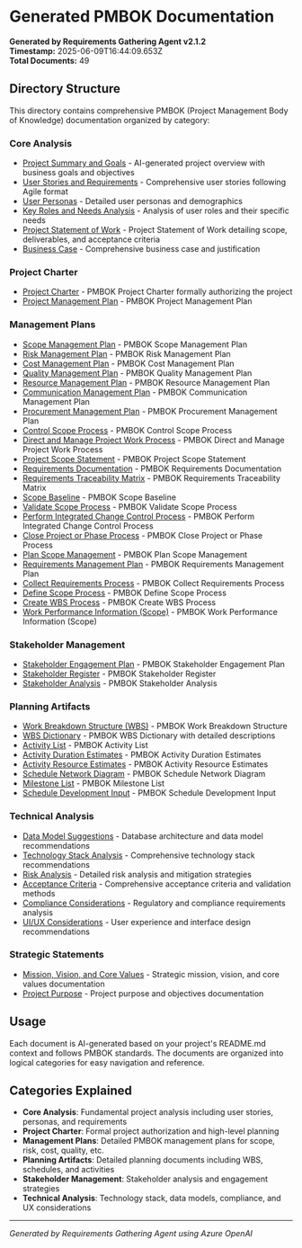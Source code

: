 # Generated PMBOK Documentation

**Generated by Requirements Gathering Agent v2.1.2**  
**Timestamp:** 2025-06-09T16:44:09.653Z  
**Total Documents:** 49

## Directory Structure

This directory contains comprehensive PMBOK (Project Management Body of Knowledge) documentation organized by category:


### Core Analysis

- [Project Summary and Goals](core-analysis\project-summary.md) - AI-generated project overview with business goals and objectives
- [User Stories and Requirements](core-analysis\user-stories.md) - Comprehensive user stories following Agile format
- [User Personas](core-analysis\user-personas.md) - Detailed user personas and demographics
- [Key Roles and Needs Analysis](core-analysis\key-roles-and-needs.md) - Analysis of user roles and their specific needs
- [Project Statement of Work](core-analysis\project-statement-of-work.md) - Project Statement of Work detailing scope, deliverables, and acceptance criteria
- [Business Case](core-analysis\business-case.md) - Comprehensive business case and justification

### Project Charter

- [Project Charter](project-charter\project-charter.md) - PMBOK Project Charter formally authorizing the project
- [Project Management Plan](project-charter\project-management-plan.md) - PMBOK Project Management Plan

### Management Plans

- [Scope Management Plan](management-plans\scope-management-plan.md) - PMBOK Scope Management Plan
- [Risk Management Plan](management-plans\risk-management-plan.md) - PMBOK Risk Management Plan
- [Cost Management Plan](management-plans\cost-management-plan.md) - PMBOK Cost Management Plan
- [Quality Management Plan](management-plans\quality-management-plan.md) - PMBOK Quality Management Plan
- [Resource Management Plan](management-plans\resource-management-plan.md) - PMBOK Resource Management Plan
- [Communication Management Plan](management-plans\communication-management-plan.md) - PMBOK Communication Management Plan
- [Procurement Management Plan](management-plans\procurement-management-plan.md) - PMBOK Procurement Management Plan
- [Control Scope Process](management-plans\control-scope.md) - PMBOK Control Scope Process
- [Direct and Manage Project Work Process](management-plans\direct-and-manage-project-work.md) - PMBOK Direct and Manage Project Work Process
- [Project Scope Statement](management-plans\project-scope-statement.md) - PMBOK Project Scope Statement
- [Requirements Documentation](management-plans\requirements-documentation.md) - PMBOK Requirements Documentation
- [Requirements Traceability Matrix](management-plans\requirements-traceability-matrix.md) - PMBOK Requirements Traceability Matrix
- [Scope Baseline](management-plans\scope-baseline.md) - PMBOK Scope Baseline
- [Validate Scope Process](management-plans\validate-scope.md) - PMBOK Validate Scope Process
- [Perform Integrated Change Control Process](management-plans\perform-integrated-change-control.md) - PMBOK Perform Integrated Change Control Process
- [Close Project or Phase Process](management-plans\close-project-or-phase.md) - PMBOK Close Project or Phase Process
- [Plan Scope Management](management-plans\plan-scope-management.md) - PMBOK Plan Scope Management
- [Requirements Management Plan](management-plans\requirements-management-plan.md) - PMBOK Requirements Management Plan
- [Collect Requirements Process](management-plans\collect-requirements.md) - PMBOK Collect Requirements Process
- [Define Scope Process](management-plans\define-scope.md) - PMBOK Define Scope Process
- [Create WBS Process](management-plans\create-wbs.md) - PMBOK Create WBS Process
- [Work Performance Information (Scope)](management-plans\work-performance-information-scope.md) - PMBOK Work Performance Information (Scope)

### Stakeholder Management

- [Stakeholder Engagement Plan](stakeholder-management\stakeholder-engagement-plan.md) - PMBOK Stakeholder Engagement Plan
- [Stakeholder Register](stakeholder-management\stakeholder-register.md) - PMBOK Stakeholder Register
- [Stakeholder Analysis](stakeholder-management\stakeholder-analysis.md) - PMBOK Stakeholder Analysis

### Planning Artifacts

- [Work Breakdown Structure (WBS)](planning-artifacts\work-breakdown-structure.md) - PMBOK Work Breakdown Structure
- [WBS Dictionary](planning-artifacts\wbs-dictionary.md) - PMBOK WBS Dictionary with detailed descriptions
- [Activity List](planning-artifacts\activity-list.md) - PMBOK Activity List
- [Activity Duration Estimates](planning-artifacts\activity-duration-estimates.md) - PMBOK Activity Duration Estimates
- [Activity Resource Estimates](planning-artifacts\activity-resource-estimates.md) - PMBOK Activity Resource Estimates
- [Schedule Network Diagram](planning-artifacts\schedule-network-diagram.md) - PMBOK Schedule Network Diagram
- [Milestone List](planning-artifacts\milestone-list.md) - PMBOK Milestone List
- [Schedule Development Input](planning-artifacts\schedule-development-input.md) - PMBOK Schedule Development Input

### Technical Analysis

- [Data Model Suggestions](technical-analysis\data-model-suggestions.md) - Database architecture and data model recommendations
- [Technology Stack Analysis](technical-analysis\tech-stack-analysis.md) - Comprehensive technology stack recommendations
- [Risk Analysis](technical-analysis\risk-analysis.md) - Detailed risk analysis and mitigation strategies
- [Acceptance Criteria](technical-analysis\acceptance-criteria.md) - Comprehensive acceptance criteria and validation methods
- [Compliance Considerations](technical-analysis\compliance-considerations.md) - Regulatory and compliance requirements analysis
- [UI/UX Considerations](technical-analysis\ui-ux-considerations.md) - User experience and interface design recommendations

### Strategic Statements

- [Mission, Vision, and Core Values](strategic-statements\mission-vision-core-values.md) - Strategic mission, vision, and core values documentation
- [Project Purpose](strategic-statements\project-purpose.md) - Project purpose and objectives documentation

## Usage

Each document is AI-generated based on your project's README.md context and follows PMBOK standards. The documents are organized into logical categories for easy navigation and reference.

## Categories Explained

- **Core Analysis**: Fundamental project analysis including user stories, personas, and requirements
- **Project Charter**: Formal project authorization and high-level planning
- **Management Plans**: Detailed PMBOK management plans for scope, risk, cost, quality, etc.
- **Planning Artifacts**: Detailed planning documents including WBS, schedules, and activities
- **Stakeholder Management**: Stakeholder analysis and engagement strategies
- **Technical Analysis**: Technology stack, data models, compliance, and UX considerations

---
*Generated by Requirements Gathering Agent using Azure OpenAI*
